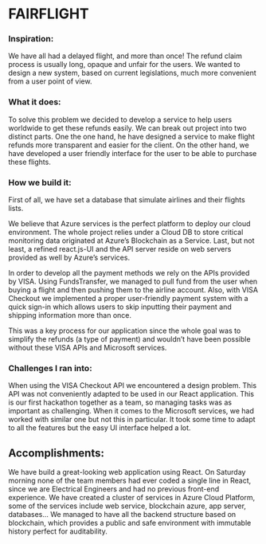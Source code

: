 # FAIRFLIGHT
### Inspiration:
We have all had a delayed flight, and more than once! The refund claim process is usually long, opaque and unfair for the users. We wanted to design a new system, based on current legislations, much more convenient from a user point of view.

### What it does:
To solve this problem we decided to develop a service to help users worldwide to get these refunds easily. We can break out project into two distinct parts. One the one hand, he have designed a service to make flight refunds more transparent and easier for the client. On the other hand, we have developed a user friendly interface for the user to be able to purchase these flights.

### How we build it:
First of all, we have set a database that simulate airlines and their flights lists.

We believe that Azure services is the perfect platform to deploy our cloud environment. The whole project relies under a Cloud DB to store critical monitoring data originated at Azure’s Blockchain as a Service. Last, but not least, a refined react.js-UI and the API server reside on web servers provided as well by Azure’s services. 

In order to develop all the payment methods we rely on the APIs provided by VISA. Using FundsTransfer, we managed to pull fund from the user when buying a flight and then pushing them to the airline account. Also, with VISA Checkout we implemented a proper user-friendly payment system with a quick sign-in which allows users to skip inputting their payment and shipping information more than once.

This was a key process for our application since the whole goal was to simplify the refunds (a type of payment) and wouldn’t have been possible without these VISA APIs and Microsoft services.

### Challenges I ran into:
When using the VISA Checkout API we encountered a design problem. This API was not conveniently adapted to be used in our React application.
This is our first hackathon together as a team, so managing tasks was as important as challenging.
When it comes to the Microsoft services, we had worked with similar one but not this in particular. It took some time to adapt to all the features but the easy UI interface helped a lot.

## Accomplishments:
We have build a great-looking web application using React. On Saturday morning none of the team members had ever coded a single line in React, since we are Electrical Engineers and had no previous front-end experience.
We have created a cluster of services in Azure Cloud Platform, some of the services include web service, blockchain azure, app server, databases...
We managed to have all the backend structure based on blockchain, which provides a public and safe environment with immutable history perfect for auditability.
